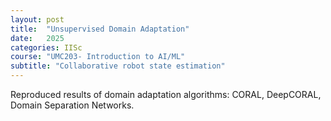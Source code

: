 ```yaml
---
layout: post
title:  "Unsupervised Domain Adaptation"
date:   2025
categories: IISc
course: "UMC203- Introduction to AI/ML"
subtitle: "Collaborative robot state estimation"
---
```

Reproduced results of domain adaptation algorithms: CORAL, DeepCORAL, Domain Separation
Networks.